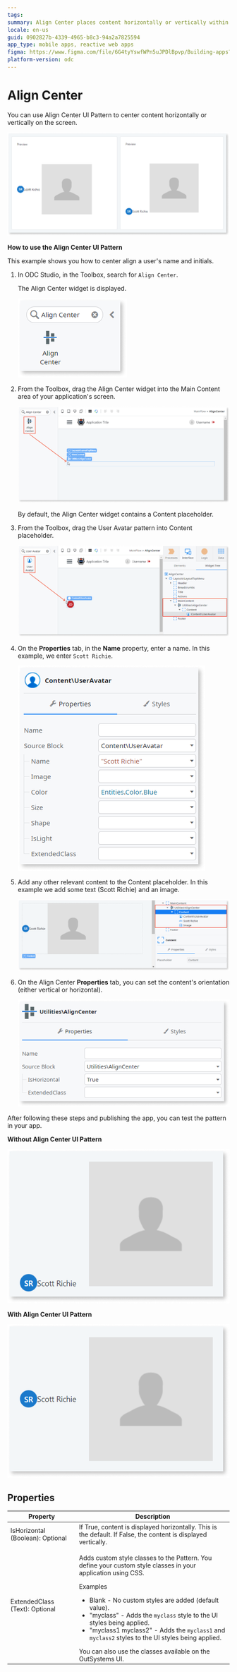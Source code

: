```yaml
---
tags: 
summary: Align Center places content horizontally or vertically within a container.
locale: en-us
guid: 0902827b-4339-4965-b8c3-94a2a7825594
app_type: mobile apps, reactive web apps
figma: https://www.figma.com/file/6G4tyYswfWPn5uJPDlBpvp/Building-apps?type=design&node-id=3208%3A20614&t=ZwHw8hXeFhwYsO5V-1
platform-version: odc
---
```


# Align Center

You can use Align Center UI Pattern to center content horizontally or vertically on the screen.

![](<images/aligncenter-1.png>)

**How to use the Align Center UI Pattern**

This example shows you how to center align a user's name and initials.

1. In ODC Studio, in the Toolbox, search for `Align Center`.

    The Align Center widget is displayed.

    ![](<images/aligncenter-2-ss.png>)

1. From the Toolbox, drag the Align Center widget into the Main Content area of your application's screen.

    ![](<images/aligncenter-3-ss.png>)

    By default, the Align Center widget contains a Content placeholder.

1. From the Toolbox, drag the User Avatar pattern into Content placeholder.

    ![](<images/aligncenter-9-ss.png>)

1. On the **Properties** tab, in the **Name** property, enter a name. In this example, we enter `Scott Richie`.

    ![](<images/aligncenter-4-ss.png>)

1. Add any other relevant content to the Content placeholder. In this example we add some text (Scott Richie) and an image.

    ![](<images/aligncenter-5-ss.png>)

1. On the Align Center **Properties** tab, you can set the content's orientation (either vertical or horizontal).

    ![](<images/aligncenter-6-ss.png>)

After following these steps and publishing the app, you can test the pattern in your app.

**Without Align Center UI Pattern** 

![](<images/aligncenter-7-ss.png>)

**With Align Center UI Pattern**

![](<images/aligncenter-8-ss.png>)

## Properties

| Property                         | Description                                                                                                                                                                                                                                                                                                                                                                                                                                                                                                                                                                                                                   |
|----------------------------------|-------------------------------------------------------------------------------------------------------------------------------------------------------------------------------------------------------------------------------------------------------------------------------------------------------------------------------------------------------------------------------------------------------------------------------------------------------------------------------------------------------------------------------------------------------------------------------------------------------------------------------|
| IsHorizontal (Boolean): Optional | If True, content is displayed horizontally. This is the default. If False, the content is displayed vertically.                                                                                                                                                                                                                                                                                                                                                                                                                                                                                                               |
| ExtendedClass (Text): Optional   | <p>Adds custom style classes to the Pattern. You define your custom style classes in your application using CSS.</p> <p>Examples <ul><li>Blank - No custom styles are added (default value).</li><li>"myclass" - Adds the ``myclass`` style to the UI styles being applied.</li><li>"myclass1 myclass2" - Adds the ``myclass1`` and ``myclass2`` styles to the UI styles being applied.</li></ul></p>You can also use the classes available on the OutSystems UI. |
